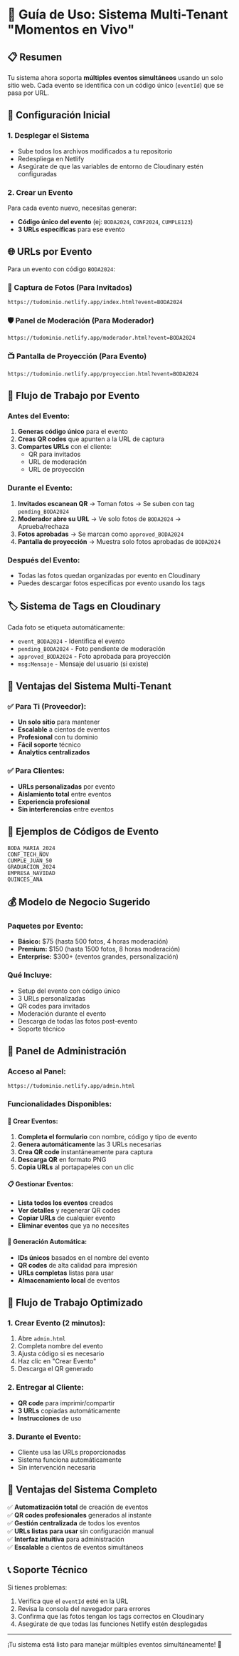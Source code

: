 # 🎯 Guía de Uso: Sistema Multi-Tenant "Momentos en Vivo"

## 📋 Resumen
Tu sistema ahora soporta **múltiples eventos simultáneos** usando un solo sitio web. Cada evento se identifica con un código único (`eventId`) que se pasa por URL.

## 🔧 Configuración Inicial

### 1. Desplegar el Sistema
- Sube todos los archivos modificados a tu repositorio
- Redespliega en Netlify
- Asegúrate de que las variables de entorno de Cloudinary estén configuradas

### 2. Crear un Evento
Para cada evento nuevo, necesitas generar:
- **Código único del evento** (ej: `BODA2024`, `CONF2024`, `CUMPLE123`)
- **3 URLs específicas** para ese evento

## 🌐 URLs por Evento

Para un evento con código `BODA2024`:

### 📱 Captura de Fotos (Para Invitados)
```
https://tudominio.netlify.app/index.html?event=BODA2024
```

### 🛡️ Panel de Moderación (Para Moderador)
```
https://tudominio.netlify.app/moderador.html?event=BODA2024
```

### 📺 Pantalla de Proyección (Para Evento)
```
https://tudominio.netlify.app/proyeccion.html?event=BODA2024
```

## 🎪 Flujo de Trabajo por Evento

### **Antes del Evento:**
1. **Generas código único** para el evento
2. **Creas QR codes** que apunten a la URL de captura
3. **Compartes URLs** con el cliente:
   - QR para invitados
   - URL de moderación
   - URL de proyección

### **Durante el Evento:**
1. **Invitados escanean QR** → Toman fotos → Se suben con tag `pending_BODA2024`
2. **Moderador abre su URL** → Ve solo fotos de `BODA2024` → Aprueba/rechaza
3. **Fotos aprobadas** → Se marcan como `approved_BODA2024`
4. **Pantalla de proyección** → Muestra solo fotos aprobadas de `BODA2024`

### **Después del Evento:**
- Todas las fotos quedan organizadas por evento en Cloudinary
- Puedes descargar fotos específicas por evento usando los tags

## 🏷️ Sistema de Tags en Cloudinary

Cada foto se etiqueta automáticamente:
- `event_BODA2024` - Identifica el evento
- `pending_BODA2024` - Foto pendiente de moderación
- `approved_BODA2024` - Foto aprobada para proyección
- `msg:Mensaje` - Mensaje del usuario (si existe)

## 💼 Ventajas del Sistema Multi-Tenant

### ✅ **Para Ti (Proveedor):**
- **Un solo sitio** para mantener
- **Escalable** a cientos de eventos
- **Profesional** con tu dominio
- **Fácil soporte** técnico
- **Analytics centralizados**

### ✅ **Para Clientes:**
- **URLs personalizadas** por evento
- **Aislamiento total** entre eventos
- **Experiencia profesional**
- **Sin interferencias** entre eventos

## 🚀 Ejemplos de Códigos de Evento

```
BODA_MARIA_2024
CONF_TECH_NOV
CUMPLE_JUAN_50
GRADUACION_2024
EMPRESA_NAVIDAD
QUINCES_ANA
```

## 💰 Modelo de Negocio Sugerido

### **Paquetes por Evento:**
- **Básico:** $75 (hasta 500 fotos, 4 horas moderación)
- **Premium:** $150 (hasta 1500 fotos, 8 horas moderación)
- **Enterprise:** $300+ (eventos grandes, personalización)

### **Qué Incluye:**
- Setup del evento con código único
- 3 URLs personalizadas
- QR codes para invitados
- Moderación durante el evento
- Descarga de todas las fotos post-evento
- Soporte técnico

## 🎯 Panel de Administración

### **Acceso al Panel:**
```
https://tudominio.netlify.app/admin.html
```

### **Funcionalidades Disponibles:**

#### **📅 Crear Eventos:**
1. **Completa el formulario** con nombre, código y tipo de evento
2. **Genera automáticamente** las 3 URLs necesarias
3. **Crea QR code** instantáneamente para captura
4. **Descarga QR** en formato PNG
5. **Copia URLs** al portapapeles con un clic

#### **📋 Gestionar Eventos:**
- **Lista todos los eventos** creados
- **Ver detalles** y regenerar QR codes
- **Copiar URLs** de cualquier evento
- **Eliminar eventos** que ya no necesites

#### **🔧 Generación Automática:**
- **IDs únicos** basados en el nombre del evento
- **QR codes** de alta calidad para impresión
- **URLs completas** listas para usar
- **Almacenamiento local** de eventos

## 🚀 Flujo de Trabajo Optimizado

### **1. Crear Evento (2 minutos):**
1. Abre `admin.html`
2. Completa nombre del evento
3. Ajusta código si es necesario
4. Haz clic en "Crear Evento"
5. Descarga el QR generado

### **2. Entregar al Cliente:**
- **QR code** para imprimir/compartir
- **3 URLs** copiadas automáticamente
- **Instrucciones** de uso

### **3. Durante el Evento:**
- Cliente usa las URLs proporcionadas
- Sistema funciona automáticamente
- Sin intervención necesaria

## 💼 Ventajas del Sistema Completo

✅ **Automatización total** de creación de eventos  
✅ **QR codes profesionales** generados al instante  
✅ **Gestión centralizada** de todos los eventos  
✅ **URLs listas para usar** sin configuración manual  
✅ **Interfaz intuitiva** para administración  
✅ **Escalable** a cientos de eventos simultáneos

## 📞 Soporte Técnico

Si tienes problemas:
1. Verifica que el `eventId` esté en la URL
2. Revisa la consola del navegador para errores
3. Confirma que las fotos tengan los tags correctos en Cloudinary
4. Asegúrate de que todas las funciones Netlify estén desplegadas

---

¡Tu sistema está listo para manejar múltiples eventos simultáneamente! 🎉

